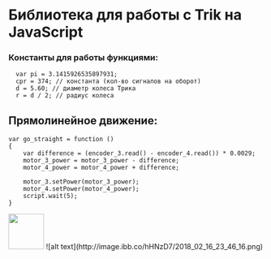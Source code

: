 <h1> Библиотека для работы c Trik на JavaScript </h1>
<h3> Константы для работы функциями: </h3>

```
  var pi = 3.1415926535897931; 
  cpr = 374; // константа (кол-во сигналов на оборот)
  d = 5.60; // диаметр колеса Трика
  r = d / 2; // радиус колеса
```

<h2> Прямолинейное движение: </h2>

```
var go_straight = function () 
{
    var difference = (encoder_3.read() - encoder_4.read()) * 0.0029;
    motor_3_power = motor_3_power - difference;
    motor_4_power = motor_4_power + difference;
    
    motor_3.setPower(motor_3_power);
    motor_4.setPower(motor_4_power);
    script.wait(5);
}
```
<img src="http://image.ibb.co/hHNzD7/2018_02_16_23_46_16.png" style="width: 70px;"/>
![alt text](http://image.ibb.co/hHNzD7/2018_02_16_23_46_16.png)
